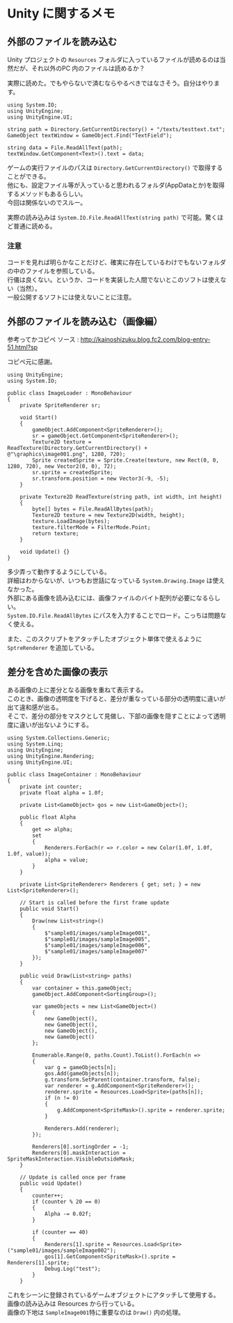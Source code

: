 # Unity に関するメモ

## 外部のファイルを読み込む

Unity プロジェクトの `Resources` フォルダに入っているファイルが読めるのは当然だが、それ以外のPC 内のファイルは読めるか？

実際に読めた。でもやらないで済むならやるべきではなさそう。自分はやります。

	using System.IO;
	using UnityEngine;
	using UnityEngine.UI;

	string path = Directory.GetCurrentDirectory() + "/texts/testtext.txt";
	GameObject textWindow = GameObject.Find("TextField");

	string data = File.ReadAllText(path);
	textWindow.GetComponent<Text>().text = data;

ゲームの実行ファイルのパスは `Directory.GetCurrentDirectory()` で取得することができる。  
他にも、設定ファイル等が入っていると思われるフォルダ(AppDataとか)を取得するメソッドもあるらしい。  
今回は関係ないのでスルー。

実際の読み込みは `System.IO.File.ReadAllText(string path)` で可能。驚くほど普通に読める。

### 注意

コードを見れば明らかなことだけど、確実に存在しているわけでもないフォルダの中のファイルを参照している。  
行儀は良くない。というか、コードを実装した人間でないとこのソフトは使えない（当然）。  
一般公開するソフトには使えないことに注意。

## 外部のファイルを読み込む（画像編）

参考ってかコピペ 
ソース : http://kainoshizuku.blog.fc2.com/blog-entry-51.html?sp 

コピペ元に感謝。

	using UnityEngine;
	using System.IO;

	public class ImageLoader : MonoBehaviour
	{
		private SpriteRenderer sr;

		void Start()
		{
			gameObject.AddComponent<SpriteRenderer>();
			sr = gameObject.GetComponent<SpriteRenderer>();
			Texture2D texture = ReadTexture(Directory.GetCurrentDirectory() + @"\graphics\image001.png", 1280, 720);
			Sprite createdSprite = Sprite.Create(texture, new Rect(0, 0, 1280, 720), new Vector2(0, 0), 72);
			sr.sprite = createdSprite;
			sr.transform.position = new Vector3(-9, -5);
		}

		private Texture2D ReadTexture(string path, int width, int height)
		{
			byte[] bytes = File.ReadAllBytes(path);
			Texture2D texture = new Texture2D(width, height);
			texture.LoadImage(bytes);
			texture.filterMode = FilterMode.Point;
			return texture;
		}

		void Update() {}
	}

多少弄って動作するようにしている。  
詳細はわからないが、いつもお世話になっている `System.Drawing.Image` は使えなかった。  
外部にある画像を読み込むには、画像ファイルのバイト配列が必要になるらしい。  
`System.IO.File.ReadAllBytes` にパスを入力することでロード。こっちは問題なく使える。

また、このスクリプトをアタッチしたオブジェクト単体で使えるように `SptreRenderer` を追加している。

## 差分を含めた画像の表示

ある画像の上に差分となる画像を重ねて表示する。  
このとき、画像の透明度を下げると、差分が重なっている部分の透明度に違いが出て違和感が出る。  
そこで、差分の部分をマスクとして見做し、下部の画像を隠すことによって透明度に違いが出ないようにする。

	using System.Collections.Generic;
	using System.Linq;
	using UnityEngine;
	using UnityEngine.Rendering;
	using UnityEngine.UI;

	public class ImageContainer : MonoBehaviour
	{
		private int counter;
		private float alpha = 1.0f;

		private List<GameObject> gos = new List<GameObject>();

		public float Alpha
		{
			get => alpha;
			set
			{
				Renderers.ForEach(r => r.color = new Color(1.0f, 1.0f, 1.0f, value));
				alpha = value;
			}
		}

		private List<SpriteRenderer> Renderers { get; set; } = new List<SpriteRenderer>();

		// Start is called before the first frame update
		public void Start()
		{
			Draw(new List<string>()
			{
				$"sample01/images/sampleImage001",
				$"sample01/images/sampleImage005",
				$"sample01/images/sampleImage006",
				$"sample01/images/sampleImage007"
			});
		}

		public void Draw(List<string> paths)
		{
			var container = this.gameObject;
			gameObject.AddComponent<SortingGroup>();

			var gameObjects = new List<GameObject>()
			{
				new GameObject(),
				new GameObject(),
				new GameObject(),
				new GameObject()
			};

			Enumerable.Range(0, paths.Count).ToList().ForEach(n =>
			{
				var g = gameObjects[n];
				gos.Add(gameObjects[n]);
				g.transform.SetParent(container.transform, false);
				var renderer = g.AddComponent<SpriteRenderer>();
				renderer.sprite = Resources.Load<Sprite>(paths[n]);
				if (n != 0)
				{
					g.AddComponent<SpriteMask>().sprite = renderer.sprite;
				}

				Renderers.Add(renderer);
			});

			Renderers[0].sortingOrder = -1;
			Renderers[0].maskInteraction = SpriteMaskInteraction.VisibleOutsideMask;
		}

		// Update is called once per frame
		public void Update()
		{
			counter++;
			if (counter % 20 == 0)
			{
				Alpha -= 0.02f;
			}

			if (counter == 40)
			{
				Renderers[1].sprite = Resources.Load<Sprite>("sample01/images/sampleImage002");
				gos[1].GetComponent<SpriteMask>().sprite = Renderers[1].sprite;
				Debug.Log("test");
			}
		}

これをシーンに登録されているゲームオブジェクトにアタッチして使用する。  
画像の読み込みは Resources から行っている。  
画像の下地は `SampleImage001`特に重要なのは `Draw()` 内の処理。
